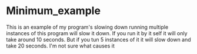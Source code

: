 # Minimum_example
This is an example of my program's slowing down running multiple instances of this program will slow it down. If you run it by it self it will only take around 10 seconds. But if you tun 5 instances of it it will slow down and take 20 seconds. I'm not sure what causes it 

